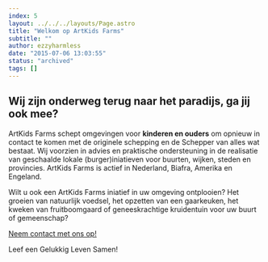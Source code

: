 ```yaml
---
index: 5
layout: ../../../layouts/Page.astro
title: "Welkom op ArtKids Farms"
subtitle: ""
author: ezzyharmless
date: "2015-07-06 13:03:55"
status: "archived"
tags: []
---
```


## Wij zijn onderweg terug naar het paradijs, ga jij ook mee?

ArtKids Farms schept omgevingen voor **kinderen en ouders** om opnieuw in contact te komen met de originele schepping en de Schepper van alles wat bestaat. Wij voorzien in advies en praktische ondersteuning in de realisatie van geschaalde lokale (burger)iniatieven voor buurten, wijken, steden en provincies. ArtKids Farms is actief in Nederland, Biafra, Amerika en Engeland.

Wilt u ook een ArtKids Farms iniatief in uw omgeving ontplooien? Het groeien van natuurlijk voedsel, het opzetten van een gaarkeuken, het kweken van fruitboomgaard of geneeskrachtige kruidentuin voor uw buurt of gemeenschap?

[Neem contact met ons op!](#contact)

Leef een Gelukkig Leven Samen!